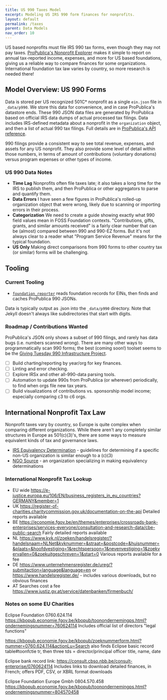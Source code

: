 ```yaml
---
title: US 990 Taxes Model
excerpt: Modeling US IRS 990 form finances for nonprofits.
layout: default
permalink: /taxes
parent: Data Models
nav_order: 10
---
```


US based nonprofits must file IRS 990 tax forms, even though they may not pay taxes.  [ProPublica's Nonprofit Explorer](https://projects.propublica.org/nonprofits/) makes it simple to report on annual tax-reported income, expenses, and more for US based foundations, giving us a reliable way to compare finances for some organizations.  International foundation tax law varies by country, so more research is needed there!

## Model Overview: US 990 Forms

Data is stored per US recognized 501C* nonprofit as a single `ein.json` file in `_data/p990`.  We store this data for convenience, and in case ProPublica's datastore ends.  These 990 JSON data files are generated by ProPublica based on official IRS data dumps of actual processed tax filings.  Data includes IRS-defined metadata about a nonprofit in the `organization` object, and then a list of actual 990 tax filings.  Full details are in [ProPublica's API reference](https://projects.propublica.org/nonprofits/api).

990 filings provide a consistent way to see total revenue, expenses, and assets for any US nonprofit.  They also provide some level of detail within those numbers, in terms of amount of contributions (voluntary donations) versus program expenses or other types of income.

### US 990 Data Notes

- **Time Lag** Nonprofits often file taxes late; it also takes a long time for the IRS to publish them, and then ProPublica or other aggregators to parse and quantify them.
- **Data Errors** I have seen a few figures in ProPublica's rolled-up organization object that were wrong, likely due to scanning or importing errors in their process.
- **Categorization** We need to create a guide showing exactly what 990 field values mean in FOSS Foundation contexts.  "Contributions, gifts, grants, and similar amounts received" is a fairly clear number that can be (almost) compared between 990 and 990-EZ forms.  But it's not always clear to a reader what "Program Service Revenue" means for the typical foundation.
- **US Only** Making direct comparisons from 990 forms to other country tax (or similar) forms will be challenging.

## Tooling

### Current Tooling

- [`foundation_reporter`](https://github.com/Punderthings/fossfoundation/blob/main/assets/ruby/foundation_reporter.rb) reads foundation records for EINs, then finds and caches ProPublica 990 JSONs.

Data is typically output as .json into the `_data/p990` directory.  Note that Jekyll doesn't always like subdirectories that start with digits.

### Roadmap / Contributions Wanted

ProPublica's JSON only shows a subset of 990 filings, and rarely has data bugs (i.e. numbers scanned wrong).  There are many other ways to programmatically scan 990 forms; the best (coming soon!) toolset seems to be the [Giving Tuesday 990 Infrastructure Project](https://990data.givingtuesday.org/).

- [ ] Build charting/reporting by year/org for key finances.
- [ ] Linting and error checking.
- [ ] Explore IRSx and other all-990-data parsing tools.
- [ ] Automation to update 990s from ProPublica (or wherever) periodically, to find when orgs file new tax years.
- [ ] Build visualizations of contributions vs. sponsorship model income; especially comparing c3 to c6 orgs.

## International Nonprofit Tax Law

Nonprofit taxes vary by country, so Europe is quite complex when comparing different organizations.  While there aren't any completely similar structures in Europe as 501(c)(3)'s, there are some ways to measure equivalent kinds of tax and governance laws.

- [IRS Equivalency Determination](https://www.irs.gov/charities-non-profits/grants-to-foreign-organizations-by-private-foundations) - guidelines for determining if a specific non-US organization is similar enough to a (c)(3)
- [NGO Source](https://www.ngosource.org/) - an organization specializing in making equivalency determinations

### International Nonprofit Tax Lookup

- EU wide https://e-justice.europa.eu/106/EN/business_registers_in_eu_countries?GERMANY&member=1
- UK https://register-of-charities.charitycommission.gov.uk/documentation-on-the-api Detailed reports available
- BE https://economie.fgov.be/en/themes/enterprises/crossroads-bank-enterprises/services-everyone/consultation-and-research-data/cbe-public-search Fairly detailed reports available
- NL https://www.kvk.nl/zoeken/handelsregister/?handelsnaam=NLNet&kvknummer=&straat=&postcode=&huisnummer=&plaats=&hoofdvestiging=1&rechtspersoon=1&nevenvestiging=1&zoekvervallen=0&zoekuitgeschreven=1&start=0  Various reports available for a fee
- DE https://www.unternehmensregister.de/ureg/?submitaction=language&language=en or https://www.handelsregister.de/ - includes various downloads, but no obvious finances
- AT Searches cost a fee https://www.justiz.gv.at/service/datenbanken/firmenbuch/

### Notes on some EU Charities

Eclipse Foundation 0760.624.114 https://kbopub.economie.fgov.be/kbopub/toonondernemingps.html?ondernemingsnummer=760624114 Includes official list of directors "legal functions"

https://kbopub.economie.fgov.be/kbopub/zoeknummerform.html?nummer=0760.624.114&actionLu=Search also finds Eclipse basic record
table#toonfctie tr, then three tds = director/principal officer title, name, date

Eclipse bank record link: https://consult.cbso.nbb.be/consult-enterprise/0760624114 Includes links to download detailed finances, in French; offers PDF, CSV, or XBRL format downloads

Eclipse Foundation Europe Gmbh 0804.570.458 https://kbopub.economie.fgov.be/kbopub/toonondernemingps.html?ondernemingsnummer=804570458
